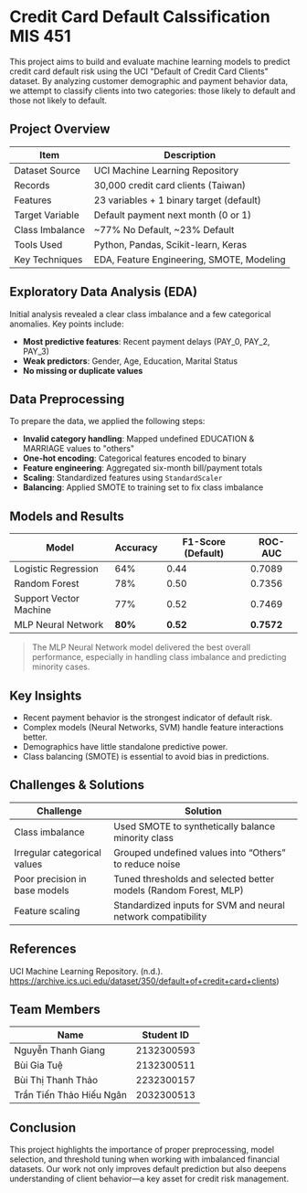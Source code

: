 # Credit Card Default Calssification MIS 451

This project aims to build and evaluate machine learning models to predict credit card default risk using the UCI "Default of Credit Card Clients" dataset. By analyzing customer demographic and payment behavior data, we attempt to classify clients into two categories: those likely to default and those not likely to default.

## Project Overview

| Item                        | Description                                |
|----------------------------|--------------------------------------------|
| Dataset Source             | UCI Machine Learning Repository             |
| Records                    | 30,000 credit card clients (Taiwan)        |
| Features                   | 23 variables + 1 binary target (default)    |
| Target Variable            | Default payment next month (0 or 1)         |
| Class Imbalance            | ~77% No Default, ~23% Default               |
| Tools Used                 | Python, Pandas, Scikit-learn, Keras         |
| Key Techniques             | EDA, Feature Engineering, SMOTE, Modeling   |



## Exploratory Data Analysis (EDA)

Initial analysis revealed a clear class imbalance and a few categorical anomalies. Key points include:

- **Most predictive features**: Recent payment delays (PAY_0, PAY_2, PAY_3)
- **Weak predictors**: Gender, Age, Education, Marital Status
- **No missing or duplicate values**
  



## Data Preprocessing

To prepare the data, we applied the following steps:

- **Invalid category handling**: Mapped undefined EDUCATION & MARRIAGE values to "others"
- **One-hot encoding**: Categorical features encoded to binary
- **Feature engineering**: Aggregated six-month bill/payment totals
- **Scaling**: Standardized features using `StandardScaler`
- **Balancing**: Applied SMOTE to training set to fix class imbalance



## Models and Results

| Model                  | Accuracy | F1-Score (Default) | ROC-AUC |
|------------------------|----------|--------------------|---------|
| Logistic Regression    | 64%      | 0.44               | 0.7089  |
| Random Forest          | 78%      | 0.50               | 0.7356  |
| Support Vector Machine | 77%      | 0.52               | 0.7469  |
| MLP Neural Network     | **80%**  | **0.52**           | **0.7572** |

> The MLP Neural Network model delivered the best overall performance, especially in handling class imbalance and predicting minority cases.



## Key Insights

- Recent payment behavior is the strongest indicator of default risk.
- Complex models (Neural Networks, SVM) handle feature interactions better.
- Demographics have little standalone predictive power.
- Class balancing (SMOTE) is essential to avoid bias in predictions.



## Challenges & Solutions

| Challenge                      | Solution                                                              |
|-------------------------------|-----------------------------------------------------------------------|
| Class imbalance               | Used SMOTE to synthetically balance minority class                    |
| Irregular categorical values  | Grouped undefined values into “Others” to reduce noise                |
| Poor precision in base models | Tuned thresholds and selected better models (Random Forest, MLP)      |
| Feature scaling               | Standardized inputs for SVM and neural network compatibility           |



## References

UCI Machine Learning Repository. (n.d.). https://archive.ics.uci.edu/dataset/350/default+of+credit+card+clients)



## Team Members

| Name                      | Student ID     |
|---------------------------|----------------|
| Nguyễn Thanh Giang        | 2132300593     |
| Bùi Gia Tuệ               | 2132300511     |
| Bùi Thị Thanh Thảo        | 2232300157     |
| Trần Tiến Thảo Hiếu Ngân  | 2032300513     |



## Conclusion

This project highlights the importance of proper preprocessing, model selection, and threshold tuning when working with imbalanced financial datasets. Our work not only improves default prediction but also deepens understanding of client behavior—a key asset for credit risk management.



